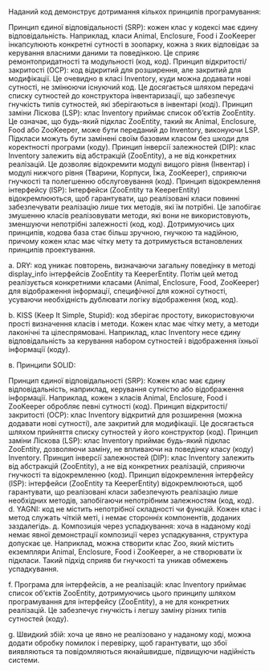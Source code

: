 Наданий код демонструє дотримання кількох принципів програмування:

Принцип єдиної відповідальності (SRP): кожен клас у кодексі має єдину відповідальність. Наприклад, класи Animal, Enclosure, Food і ZooKeeper інкапсулюють конкретні сутності в зоопарку, кожна з яких відповідає за керування власними даними та поведінкою. Це сприяє ремонтопридатності та модульності (код, код).
Принцип відкритості/закритості (OCP): код відкритий для розширення, але закритий для модифікації. Це очевидно в класі Inventory, куди можна додавати нові сутності, не змінюючи існуючий код. Це досягається шляхом передачі списку сутностей до конструктора інвентаризації, що забезпечує гнучкість типів сутностей, які зберігаються в інвентарі (коді).
Принцип заміни Ліскова (LSP): клас Inventory приймає список об’єктів ZooEntity. Це означає, що будь-який підклас ZooEntity, такий як Animal, Enclosure, Food або ZooKeeper, може бути переданий до Inventory, виконуючи LSP. Підкласи можуть бути замінені своїм базовим класом без шкоди для коректності програми (коду).
Принцип інверсії залежностей (DIP): клас Inventory залежить від абстракцій (ZooEntity), а не від конкретних реалізацій. Це дозволяє відокремити модулі вищого рівня (Інвентар) і модулі нижчого рівня (Тварини, Корпуси, Їжа, ZooKeeper), сприяючи гнучкості та полегшенню обслуговування (код).
Принцип відокремлення інтерфейсу (ISP): Інтерфейси (ZooEntity та KeeperEntity) відокремлюються, щоб гарантувати, що реалізовані класи повинні забезпечувати реалізацію лише тих методів, які їм потрібні. Це запобігає змушенню класів реалізовувати методи, які вони не використовують, зменшуючи непотрібні залежності (код, код).
Дотримуючись цих принципів, кодова база стає більш зручною, гнучкою та надійною, причому кожен клас має чітку мету та дотримується встановлених принципів проектування.






a. DRY: код уникає повторень, визначаючи загальну поведінку в методі display_info інтерфейсів ZooEntity та KeeperEntity. Потім цей метод реалізується конкретними класами (Animal, Enclosure, Food, ZooKeeper) для відображення інформації, специфічної для кожної сутності, усуваючи необхідність дублювати логіку відображення (код, код).

b. KISS (Keep It Simple, Stupid): код зберігає простоту, використовуючи прості визначення класів і методи. Кожен клас має чітку мету, а методи лаконічні та цілеспрямовані. Наприклад, клас Inventory несе єдину відповідальність за керування набором сутностей і відображення їхньої інформації (коду).

в. Принципи SOLID:

Принцип єдиної відповідальності (SRP): Кожен клас має єдину відповідальність, наприклад, керування сутністю або відображення інформації. Наприклад, кожен з класів Animal, Enclosure, Food і ZooKeeper обробляє певні сутності (код).
Принцип відкритості/закритості (OCP): клас Inventory відкритий для розширення (можна додавати нові сутності), але закритий для модифікації. Це досягається шляхом прийняття списку сутностей у його конструктор (код).
Принцип заміни Ліскова (LSP): клас Inventory приймає будь-який підклас ZooEntity, дозволяючи заміну, не впливаючи на поведінку класу (коду) Inventory.
Принцип інверсії залежностей (DIP): клас Inventory залежить від абстракцій (ZooEntity), а не від конкретних реалізацій, сприяючи гнучкості та відокремленню (код).
Принцип відокремлення інтерфейсу (ISP): інтерфейси (ZooEntity та KeeperEntity) відокремлюються, щоб гарантувати, що реалізовані класи забезпечують реалізацію лише необхідних методів, запобігаючи непотрібним залежностям (код, код).
d. YAGNI: код не містить непотрібної складності чи функцій. Кожен клас і метод служать чіткій меті, і немає сторонніх компонентів, доданих заздалегідь.
д. Композиція через успадкування: хоча в наданому коді немає явної демонстрації композиції через успадкування, структура допускає це. Наприклад, можна створити клас Zoo, який містить екземпляри Animal, Enclosure, Food і ZooKeeper, а не створювати їх підкласи. Такий підхід сприяв би гнучкості та уникав обмежень успадкування.

f. Програма для інтерфейсів, а не реалізацій: клас Inventory приймає список об’єктів ZooEntity, дотримуючись цього принципу шляхом програмування для інтерфейсу (ZooEntity), а не для конкретних реалізацій. Це забезпечує гнучкість і легшу заміну різних типів сутностей (коду).

g. Швидкий збій: хоча це явно не реалізовано у наданому коді, можна додати обробку помилок і перевірку, щоб гарантувати, що збої виявляються та повідомляються якнайшвидше, підвищуючи надійність системи.
